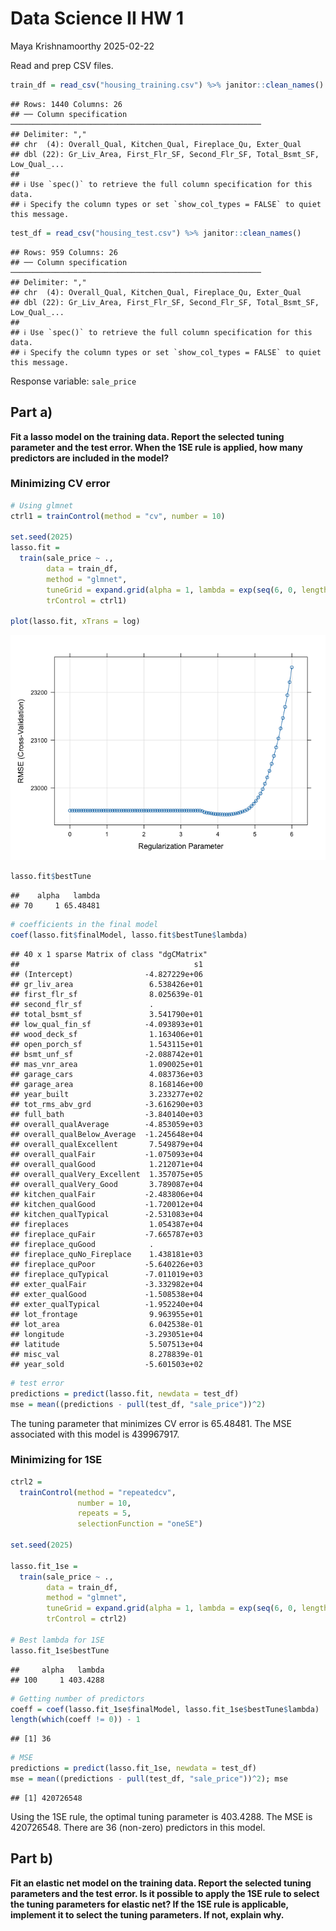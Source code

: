 Data Science II HW 1
================
Maya Krishnamoorthy
2025-02-22

Read and prep CSV files.

``` r
train_df = read_csv("housing_training.csv") %>% janitor::clean_names()
```

    ## Rows: 1440 Columns: 26
    ## ── Column specification ────────────────────────────────────────────────────────
    ## Delimiter: ","
    ## chr  (4): Overall_Qual, Kitchen_Qual, Fireplace_Qu, Exter_Qual
    ## dbl (22): Gr_Liv_Area, First_Flr_SF, Second_Flr_SF, Total_Bsmt_SF, Low_Qual_...
    ## 
    ## ℹ Use `spec()` to retrieve the full column specification for this data.
    ## ℹ Specify the column types or set `show_col_types = FALSE` to quiet this message.

``` r
test_df = read_csv("housing_test.csv") %>% janitor::clean_names()
```

    ## Rows: 959 Columns: 26
    ## ── Column specification ────────────────────────────────────────────────────────
    ## Delimiter: ","
    ## chr  (4): Overall_Qual, Kitchen_Qual, Fireplace_Qu, Exter_Qual
    ## dbl (22): Gr_Liv_Area, First_Flr_SF, Second_Flr_SF, Total_Bsmt_SF, Low_Qual_...
    ## 
    ## ℹ Use `spec()` to retrieve the full column specification for this data.
    ## ℹ Specify the column types or set `show_col_types = FALSE` to quiet this message.

Response variable: `sale_price`

## Part a)

**Fit a lasso model on the training data. Report the selected tuning
parameter and the test error. When the 1SE rule is applied, how many
predictors are included in the model?**

### Minimizing CV error

``` r
# Using glmnet
ctrl1 = trainControl(method = "cv", number = 10)

set.seed(2025)
lasso.fit =
  train(sale_price ~ .,
        data = train_df,
        method = "glmnet",
        tuneGrid = expand.grid(alpha = 1, lambda = exp(seq(6, 0, length = 100))),
        trControl = ctrl1)

plot(lasso.fit, xTrans = log)
```

![](ds2_hw1_files/figure-gfm/unnamed-chunk-2-1.png)<!-- -->

``` r
lasso.fit$bestTune
```

    ##    alpha   lambda
    ## 70     1 65.48481

``` r
# coefficients in the final model
coef(lasso.fit$finalModel, lasso.fit$bestTune$lambda)
```

    ## 40 x 1 sparse Matrix of class "dgCMatrix"
    ##                                       s1
    ## (Intercept)                -4.827229e+06
    ## gr_liv_area                 6.538426e+01
    ## first_flr_sf                8.025639e-01
    ## second_flr_sf               .           
    ## total_bsmt_sf               3.541790e+01
    ## low_qual_fin_sf            -4.093893e+01
    ## wood_deck_sf                1.163406e+01
    ## open_porch_sf               1.543115e+01
    ## bsmt_unf_sf                -2.088742e+01
    ## mas_vnr_area                1.090025e+01
    ## garage_cars                 4.083736e+03
    ## garage_area                 8.168146e+00
    ## year_built                  3.233277e+02
    ## tot_rms_abv_grd            -3.616290e+03
    ## full_bath                  -3.840140e+03
    ## overall_qualAverage        -4.853059e+03
    ## overall_qualBelow_Average  -1.245648e+04
    ## overall_qualExcellent       7.549879e+04
    ## overall_qualFair           -1.075093e+04
    ## overall_qualGood            1.212071e+04
    ## overall_qualVery_Excellent  1.357075e+05
    ## overall_qualVery_Good       3.789087e+04
    ## kitchen_qualFair           -2.483806e+04
    ## kitchen_qualGood           -1.720012e+04
    ## kitchen_qualTypical        -2.531083e+04
    ## fireplaces                  1.054387e+04
    ## fireplace_quFair           -7.665787e+03
    ## fireplace_quGood            .           
    ## fireplace_quNo_Fireplace    1.438181e+03
    ## fireplace_quPoor           -5.640226e+03
    ## fireplace_quTypical        -7.011019e+03
    ## exter_qualFair             -3.332982e+04
    ## exter_qualGood             -1.508538e+04
    ## exter_qualTypical          -1.952240e+04
    ## lot_frontage                9.963955e+01
    ## lot_area                    6.042538e-01
    ## longitude                  -3.293051e+04
    ## latitude                    5.507513e+04
    ## misc_val                    8.278839e-01
    ## year_sold                  -5.601503e+02

``` r
# test error
predictions = predict(lasso.fit, newdata = test_df)
mse = mean((predictions - pull(test_df, "sale_price"))^2)
```

The tuning parameter that minimizes CV error is 65.48481. The MSE
associated with this model is 439967917.

### Minimizing for 1SE

``` r
ctrl2 = 
  trainControl(method = "repeatedcv",
               number = 10,
               repeats = 5,
               selectionFunction = "oneSE")

set.seed(2025)

lasso.fit_1se = 
  train(sale_price ~ .,
        data = train_df,
        method = "glmnet",
        tuneGrid = expand.grid(alpha = 1, lambda = exp(seq(6, 0, length = 100))),
        trControl = ctrl2)

# Best lambda for 1SE
lasso.fit_1se$bestTune
```

    ##     alpha   lambda
    ## 100     1 403.4288

``` r
# Getting number of predictors
coeff = coef(lasso.fit_1se$finalModel, lasso.fit_1se$bestTune$lambda)
length(which(coeff != 0)) - 1
```

    ## [1] 36

``` r
# MSE
predictions = predict(lasso.fit_1se, newdata = test_df)
mse = mean((predictions - pull(test_df, "sale_price"))^2); mse
```

    ## [1] 420726548

Using the 1SE rule, the optimal tuning parameter is 403.4288. The MSE is
420726548. There are 36 (non-zero) predictors in this model.

## Part b)

**Fit an elastic net model on the training data. Report the selected
tuning parameters and the test error. Is it possible to apply the 1SE
rule to select the tuning parameters for elastic net? If the 1SE rule is
applicable, implement it to select the tuning parameters. If not,
explain why.**
